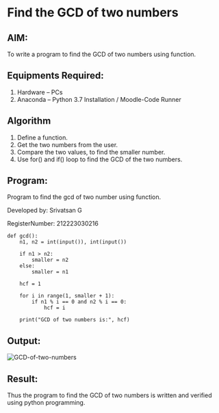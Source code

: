 # Find the GCD of two numbers

## AIM:
To write a program to find the GCD of two numbers using function.

## Equipments Required:
1. Hardware – PCs
2. Anaconda – Python 3.7 Installation / Moodle-Code Runner

## Algorithm
1. Define a function.
2. Get the two numbers from the user.
3. Compare the two values, to find the smaller number.
4. Use for() and if() loop to find the GCD of the two numbers.

## Program:


Program to find the gcd of two number using function.

Developed by: Srivatsan G 

RegisterNumber: 212223030216 

```
def gcd():
    n1, n2 = int(input()), int(input())

    if n1 > n2:
        smaller = n2
    else:
        smaller = n1

    hcf = 1

    for i in range(1, smaller + 1):
        if n1 % i == 0 and n2 % i == 0:
            hcf = i

    print("GCD of two numbers is:", hcf)
```


## Output:
![GCD-of-two-numbers](https://github.com/vatsan143/GCD-of-two-numbers/assets/147368204/304e44bd-2e2b-4116-abad-e71668f9d690)





## Result:
Thus the program to find the GCD of two numbers is written and verified using python programming.
